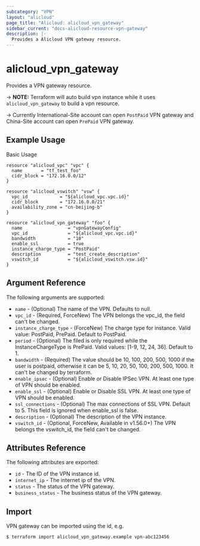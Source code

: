 ```yaml
---
subcategory: "VPN"
layout: "alicloud"
page_title: "Alicloud: alicloud_vpn_gateway"
sidebar_current: "docs-alicloud-resource-vpn-gateway"
description: |-
  Provides a Alicloud VPN gateway resource.
---
```


# alicloud\_vpn_gateway

Provides a VPN gateway resource.

-> **NOTE:** Terraform will auto build vpn instance  while it uses `alicloud_vpn_gateway` to build a vpn resource.

-> Currently International-Site account can open `PostPaid` VPN gateway and China-Site account can open `PrePaid` VPN gateway.

## Example Usage

Basic Usage

```
resource "alicloud_vpc" "vpc" {
  name       = "tf_test_foo"
  cidr_block = "172.16.0.0/12"
}

resource "alicloud_vswitch" "vsw" {
  vpc_id            = "${alicloud_vpc.vpc.id}"
  cidr_block        = "172.16.0.0/21"
  availability_zone = "cn-beijing-b"
}

resource "alicloud_vpn_gateway" "foo" {
  name                 = "vpnGatewayConfig"
  vpc_id               = "${alicloud_vpc.vpc.id}"
  bandwidth            = "10"
  enable_ssl           = true
  instance_charge_type = "PostPaid"
  description          = "test_create_description"
  vswitch_id           = "${alicloud_vswitch.vsw.id}"
}
```
## Argument Reference

The following arguments are supported:

* `name` - (Optional) The name of the VPN. Defaults to null.
* `vpc_id` - (Required, ForceNew) The VPN belongs the vpc_id, the field can't be changed.
* `instance_charge_type` - (ForceNew) The charge type for instance. Valid value: PostPaid, PrePaid. Default to PostPaid.
* `period` - (Optional) The filed is only required while the InstanceChargeType is PrePaid. Valid values: [1-9, 12, 24, 36]. Default to 1. 
* `bandwidth` - (Required) The value should be 10, 100, 200, 500, 1000 if the user is postpaid, otherwise it can be 5, 10, 20, 50, 100, 200, 500, 1000.
                   It can't be changed by terraform.
* `enable_ipsec` - (Optional) Enable or Disable IPSec VPN. At least one type of VPN should be enabled.
* `enable_ssl`  - (Optional) Enable or Disable SSL VPN.  At least one type of VPN should be enabled.
* `ssl_connections` - (Optional) The max connections of SSL VPN. Default to 5. This field is ignored when enable_ssl is false.
* `description` - (Optional) The description of the VPN instance.
* `vswitch_id` - (Optional, ForceNew, Available in v1.56.0+) The VPN belongs the vswitch_id, the field can't be changed.

## Attributes Reference

The following attributes are exported:

* `id` - The ID of the VPN instance id.
* `internet_ip` - The internet ip of the VPN.
* `status` - The status of the VPN gateway.
* `business_status` - The business status of the VPN gateway.

## Import

VPN gateway can be imported using the id, e.g.

```
$ terraform import alicloud_vpn_gateway.example vpn-abc123456
```


